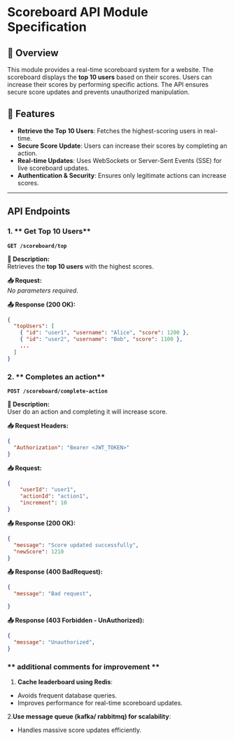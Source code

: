 # Scoreboard API Module Specification

## 📖 Overview

This module provides a real-time scoreboard system for a website. The scoreboard displays the **top 10 users** based on their scores. Users can increase their scores by performing specific actions. The API ensures secure score updates and prevents unauthorized manipulation.

## 🎯 Features

- **Retrieve the Top 10 Users**: Fetches the highest-scoring users in real-time.
- **Secure Score Update**: Users can increase their scores by completing an action.
- **Real-time Updates**: Uses WebSockets or Server-Sent Events (SSE) for live scoreboard updates.
- **Authentication & Security**: Ensures only legitimate actions can increase scores.

---

## API Endpoints

### 1. ** Get Top 10 Users**

**`GET /scoreboard/top`**

**📌 Description:**  
Retrieves the **top 10 users** with the highest scores.

**📥 Request:**  
_No parameters required._

**📤 Response (200 OK):**

```json
{
  "topUsers": [
    { "id": "user1", "username": "Alice", "score": 1200 },
    { "id": "user2", "username": "Bob", "score": 1100 },
    ...
  ]
}
```

### 2. ** Completes an action**
**`POST /scoreboard/complete-action`**

**📌 Description:**  
User do an action and completing it will increase score.

**📥 Request Headers:**
```json
{
  "Authorization": "Bearer <JWT_TOKEN>"
}
```

**📥 Request:**  
```json
{ 
    "userId": "user1", 
    "actionId": "action1", 
    "increment": 10
}
```

**📤 Response (200 OK):**

```json
{
  "message": "Score updated successfully",
  "newScore": 1210
}
```

**📤 Response (400 BadRequest):**

```json
{
  "message": "Bad request",

}
```

**📤 Response (403 Forbidden - UnAuthorized):**

```json
{
  "message": "Unauthorized",
}
```


### ** additional comments for improvement **

1. **Cache leaderboard using Redis**:

- Avoids frequent database queries.
- Improves performance for real-time scoreboard updates.

2.**Use message queue (kafka/ rabbitmq) for scalability**:

- Handles massive score updates efficiently.

